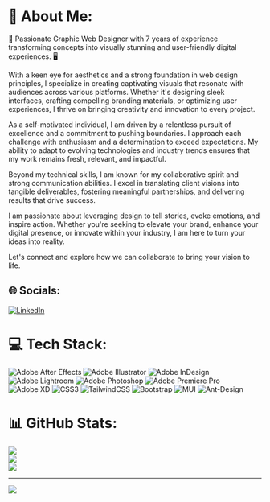 # 💫 About Me:
🎨 Passionate Graphic Web Designer with 7 years of experience transforming concepts into visually stunning and user-friendly digital experiences. 🖥️

With a keen eye for aesthetics and a strong foundation in web design principles, I specialize in creating captivating visuals that resonate with audiences across various platforms. Whether it's designing sleek interfaces, crafting compelling branding materials, or optimizing user experiences, I thrive on bringing creativity and innovation to every project.

As a self-motivated individual, I am driven by a relentless pursuit of excellence and a commitment to pushing boundaries. I approach each challenge with enthusiasm and a determination to exceed expectations. My ability to adapt to evolving technologies and industry trends ensures that my work remains fresh, relevant, and impactful.

Beyond my technical skills, I am known for my collaborative spirit and strong communication abilities. I excel in translating client visions into tangible deliverables, fostering meaningful partnerships, and delivering results that drive success.

I am passionate about leveraging design to tell stories, evoke emotions, and inspire action. Whether you're seeking to elevate your brand, enhance your digital presence, or innovate within your industry, I am here to turn your ideas into reality.

Let's connect and explore how we can collaborate to bring your vision to life.


## 🌐 Socials:
[![LinkedIn](https://img.shields.io/badge/LinkedIn-%230077B5.svg?logo=linkedin&logoColor=white)](https://www.linkedin.com/in/hitesh-pandya2209/)

# 💻 Tech Stack:
![Adobe After Effects](https://img.shields.io/badge/Adobe%20After%20Effects-9999FF.svg?style=for-the-badge&logo=Adobe%20After%20Effects&logoColor=white) ![Adobe Illustrator](https://img.shields.io/badge/adobeillustrator-%23FF9A00.svg?style=for-the-badge&logo=adobeillustrator&logoColor=white) ![Adobe InDesign](https://img.shields.io/badge/Adobe%20InDesign-49021F?style=for-the-badge&logo=adobeindesign&logoColor=white) ![Adobe Lightroom](https://img.shields.io/badge/Adobe%20Lightroom-31A8FF.svg?style=for-the-badge&logo=Adobe%20Lightroom&logoColor=white) ![Adobe Photoshop](https://img.shields.io/badge/adobephotoshop-%2331A8FF.svg?style=for-the-badge&logo=adobephotoshop&logoColor=white) ![Adobe Premiere Pro](https://img.shields.io/badge/Adobe%20Premiere%20Pro-9999FF.svg?style=for-the-badge&logo=Adobe%20Premiere%20Pro&logoColor=white) ![Adobe XD](https://img.shields.io/badge/Adobe%20XD-470137?style=for-the-badge&logo=Adobe%20XD&logoColor=#FF61F6) ![CSS3](https://img.shields.io/badge/css3-%231572B6.svg?style=for-the-badge&logo=css3&logoColor=white) ![TailwindCSS](https://img.shields.io/badge/tailwindcss-%2338B2AC.svg?style=for-the-badge&logo=tailwind-css&logoColor=white) ![Bootstrap](https://img.shields.io/badge/bootstrap-%23563D7C.svg?style=for-the-badge&logo=bootstrap&logoColor=white) ![MUI](https://img.shields.io/badge/MUI-%230081CB.svg?style=for-the-badge&logo=material-ui&logoColor=white) ![Ant-Design](https://img.shields.io/badge/-AntDesign-%230170FE?style=for-the-badge&logo=ant-design&logoColor=white)
# 📊 GitHub Stats:
![](https://github-readme-stats.vercel.app/api?username=hitesh2209&theme=vue&hide_border=false&include_all_commits=false&count_private=false)<br/>
![](https://github-readme-streak-stats.herokuapp.com/?user=hitesh2209&theme=vue&hide_border=false)<br/>
![](https://github-readme-stats.vercel.app/api/top-langs/?username=hitesh2209&theme=vue&hide_border=false&include_all_commits=false&count_private=false&layout=compact)

---
[![](https://visitcount.itsvg.in/api?id=hitesh2209&icon=0&color=0)](https://visitcount.itsvg.in)

<!-- Proudly created with GPRM ( https://gprm.itsvg.in ) -->
